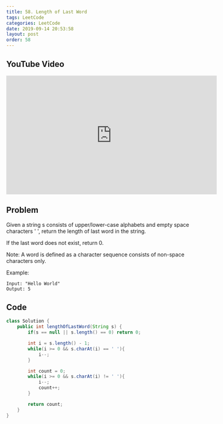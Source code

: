 ```yaml
---
title: 58. Length of Last Word
tags: LeetCode
categories: LeetCode
date: 2019-09-14 20:53:58
layout: post
order: 58
---
```


## YouTube Video

<iframe width="560" height="315" src="https://www.youtube.com/embed/QO3LXVESGbk" frameborder="0" allow="accelerometer; autoplay; encrypted-media; gyroscope; picture-in-picture" allowfullscreen></iframe>

## Problem

Given a string s consists of upper/lower-case alphabets and empty space characters ' ', return the length of last word in the string.

If the last word does not exist, return 0.

Note: A word is defined as a character sequence consists of non-space characters only.

Example:

```
Input: "Hello World"
Output: 5
```

## Code

```java
class Solution {
    public int lengthOfLastWord(String s) {
        if(s == null || s.length() == 0) return 0;

        int i = s.length() - 1;
        while(i >= 0 && s.charAt(i) == ' '){
            i--;
        }

        int count = 0;
        while(i >= 0 && s.charAt(i) != ' '){
            i--;
            count++;
        }

        return count;
    }
}
```
